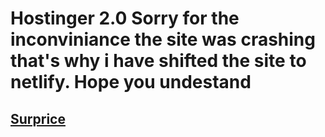 # Hostinger 2.0 Sorry for the inconviniance the site was crashing that's why i have shifted the site to netlify. Hope you undestand
## [Surprice](https://adityahostinger-english.netlify.app/)
